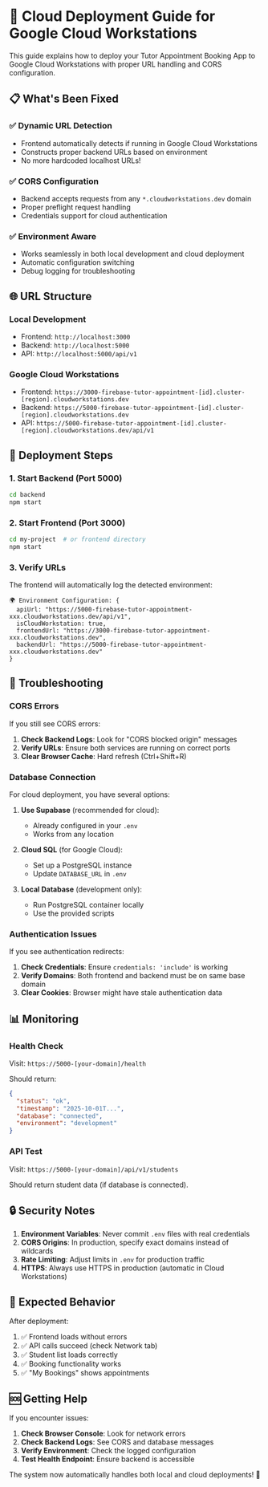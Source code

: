 # 🚀 Cloud Deployment Guide for Google Cloud Workstations

This guide explains how to deploy your Tutor Appointment Booking App to Google Cloud Workstations with proper URL handling and CORS configuration.

## 📋 What's Been Fixed

### ✅ Dynamic URL Detection

- Frontend automatically detects if running in Google Cloud Workstations
- Constructs proper backend URLs based on environment
- No more hardcoded localhost URLs!

### ✅ CORS Configuration

- Backend accepts requests from any `*.cloudworkstations.dev` domain
- Proper preflight request handling
- Credentials support for cloud authentication

### ✅ Environment Aware

- Works seamlessly in both local development and cloud deployment
- Automatic configuration switching
- Debug logging for troubleshooting

## 🌐 URL Structure

### Local Development

- Frontend: `http://localhost:3000`
- Backend: `http://localhost:5000`
- API: `http://localhost:5000/api/v1`

### Google Cloud Workstations

- Frontend: `https://3000-firebase-tutor-appointment-[id].cluster-[region].cloudworkstations.dev`
- Backend: `https://5000-firebase-tutor-appointment-[id].cluster-[region].cloudworkstations.dev`
- API: `https://5000-firebase-tutor-appointment-[id].cluster-[region].cloudworkstations.dev/api/v1`

## 🚀 Deployment Steps

### 1. Start Backend (Port 5000)

```bash
cd backend
npm start
```

### 2. Start Frontend (Port 3000)

```bash
cd my-project  # or frontend directory
npm start
```

### 3. Verify URLs

The frontend will automatically log the detected environment:

```
🌍 Environment Configuration: {
  apiUrl: "https://5000-firebase-tutor-appointment-xxx.cloudworkstations.dev/api/v1",
  isCloudWorkstation: true,
  frontendUrl: "https://3000-firebase-tutor-appointment-xxx.cloudworkstations.dev",
  backendUrl: "https://5000-firebase-tutor-appointment-xxx.cloudworkstations.dev"
}
```

## 🔧 Troubleshooting

### CORS Errors

If you still see CORS errors:

1. **Check Backend Logs**: Look for "CORS blocked origin" messages
2. **Verify URLs**: Ensure both services are running on correct ports
3. **Clear Browser Cache**: Hard refresh (Ctrl+Shift+R)

### Database Connection

For cloud deployment, you have several options:

1. **Use Supabase** (recommended for cloud):

   - Already configured in your `.env`
   - Works from any location

2. **Cloud SQL** (for Google Cloud):

   - Set up a PostgreSQL instance
   - Update `DATABASE_URL` in `.env`

3. **Local Database** (development only):
   - Run PostgreSQL container locally
   - Use the provided scripts

### Authentication Issues

If you see authentication redirects:

1. **Check Credentials**: Ensure `credentials: 'include'` is working
2. **Verify Domains**: Both frontend and backend must be on same base domain
3. **Clear Cookies**: Browser might have stale authentication data

## 📊 Monitoring

### Health Check

Visit: `https://5000-[your-domain]/health`

Should return:

```json
{
  "status": "ok",
  "timestamp": "2025-10-01T...",
  "database": "connected",
  "environment": "development"
}
```

### API Test

Visit: `https://5000-[your-domain]/api/v1/students`

Should return student data (if database is connected).

## 🔒 Security Notes

1. **Environment Variables**: Never commit `.env` files with real credentials
2. **CORS Origins**: In production, specify exact domains instead of wildcards
3. **Rate Limiting**: Adjust limits in `.env` for production traffic
4. **HTTPS**: Always use HTTPS in production (automatic in Cloud Workstations)

## 🎯 Expected Behavior

After deployment:

1. ✅ Frontend loads without errors
2. ✅ API calls succeed (check Network tab)
3. ✅ Student list loads correctly
4. ✅ Booking functionality works
5. ✅ "My Bookings" shows appointments

## 🆘 Getting Help

If you encounter issues:

1. **Check Browser Console**: Look for network errors
2. **Check Backend Logs**: See CORS and database messages
3. **Verify Environment**: Check the logged configuration
4. **Test Health Endpoint**: Ensure backend is accessible

The system now automatically handles both local and cloud deployments! 🎉
